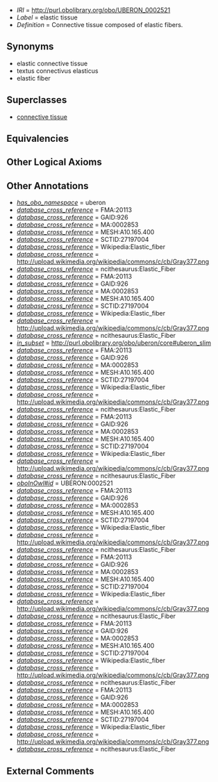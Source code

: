  * *IRI* = http://purl.obolibrary.org/obo/UBERON_0002521
 * *Label* = elastic tissue
 * *Definition* = Connective tissue composed of elastic fibers.

## Synonyms

 * elastic connective tissue
 * textus connectivus elasticus
 * elastic fiber

## Superclasses

 * [connective tissue](../../UBERON/84/UBERON_0002384.md)

## Equivalencies


## Other Logical Axioms


## Other Annotations

 * *[has_obo_namespace](../../ce/oboInOwl#hasOBONamespace.md)* = uberon
 * *[database_cross_reference](../../ef/oboInOwl#hasDbXref.md)* = FMA:20113
 * *[database_cross_reference](../../ef/oboInOwl#hasDbXref.md)* = GAID:926
 * *[database_cross_reference](../../ef/oboInOwl#hasDbXref.md)* = MA:0002853
 * *[database_cross_reference](../../ef/oboInOwl#hasDbXref.md)* = MESH:A10.165.400
 * *[database_cross_reference](../../ef/oboInOwl#hasDbXref.md)* = SCTID:27197004
 * *[database_cross_reference](../../ef/oboInOwl#hasDbXref.md)* = Wikipedia:Elastic_fiber
 * *[database_cross_reference](../../ef/oboInOwl#hasDbXref.md)* = http://upload.wikimedia.org/wikipedia/commons/c/cb/Gray377.png
 * *[database_cross_reference](../../ef/oboInOwl#hasDbXref.md)* = ncithesaurus:Elastic_Fiber
 * *[database_cross_reference](../../ef/oboInOwl#hasDbXref.md)* = FMA:20113
 * *[database_cross_reference](../../ef/oboInOwl#hasDbXref.md)* = GAID:926
 * *[database_cross_reference](../../ef/oboInOwl#hasDbXref.md)* = MA:0002853
 * *[database_cross_reference](../../ef/oboInOwl#hasDbXref.md)* = MESH:A10.165.400
 * *[database_cross_reference](../../ef/oboInOwl#hasDbXref.md)* = SCTID:27197004
 * *[database_cross_reference](../../ef/oboInOwl#hasDbXref.md)* = Wikipedia:Elastic_fiber
 * *[database_cross_reference](../../ef/oboInOwl#hasDbXref.md)* = http://upload.wikimedia.org/wikipedia/commons/c/cb/Gray377.png
 * *[database_cross_reference](../../ef/oboInOwl#hasDbXref.md)* = ncithesaurus:Elastic_Fiber
 * *[in_subset](../../et/oboInOwl#inSubset.md)* = http://purl.obolibrary.org/obo/uberon/core#uberon_slim
 * *[database_cross_reference](../../ef/oboInOwl#hasDbXref.md)* = FMA:20113
 * *[database_cross_reference](../../ef/oboInOwl#hasDbXref.md)* = GAID:926
 * *[database_cross_reference](../../ef/oboInOwl#hasDbXref.md)* = MA:0002853
 * *[database_cross_reference](../../ef/oboInOwl#hasDbXref.md)* = MESH:A10.165.400
 * *[database_cross_reference](../../ef/oboInOwl#hasDbXref.md)* = SCTID:27197004
 * *[database_cross_reference](../../ef/oboInOwl#hasDbXref.md)* = Wikipedia:Elastic_fiber
 * *[database_cross_reference](../../ef/oboInOwl#hasDbXref.md)* = http://upload.wikimedia.org/wikipedia/commons/c/cb/Gray377.png
 * *[database_cross_reference](../../ef/oboInOwl#hasDbXref.md)* = ncithesaurus:Elastic_Fiber
 * *[database_cross_reference](../../ef/oboInOwl#hasDbXref.md)* = FMA:20113
 * *[database_cross_reference](../../ef/oboInOwl#hasDbXref.md)* = GAID:926
 * *[database_cross_reference](../../ef/oboInOwl#hasDbXref.md)* = MA:0002853
 * *[database_cross_reference](../../ef/oboInOwl#hasDbXref.md)* = MESH:A10.165.400
 * *[database_cross_reference](../../ef/oboInOwl#hasDbXref.md)* = SCTID:27197004
 * *[database_cross_reference](../../ef/oboInOwl#hasDbXref.md)* = Wikipedia:Elastic_fiber
 * *[database_cross_reference](../../ef/oboInOwl#hasDbXref.md)* = http://upload.wikimedia.org/wikipedia/commons/c/cb/Gray377.png
 * *[database_cross_reference](../../ef/oboInOwl#hasDbXref.md)* = ncithesaurus:Elastic_Fiber
 * *[oboInOwl#id](../../id/oboInOwl#id.md)* = UBERON:0002521
 * *[database_cross_reference](../../ef/oboInOwl#hasDbXref.md)* = FMA:20113
 * *[database_cross_reference](../../ef/oboInOwl#hasDbXref.md)* = GAID:926
 * *[database_cross_reference](../../ef/oboInOwl#hasDbXref.md)* = MA:0002853
 * *[database_cross_reference](../../ef/oboInOwl#hasDbXref.md)* = MESH:A10.165.400
 * *[database_cross_reference](../../ef/oboInOwl#hasDbXref.md)* = SCTID:27197004
 * *[database_cross_reference](../../ef/oboInOwl#hasDbXref.md)* = Wikipedia:Elastic_fiber
 * *[database_cross_reference](../../ef/oboInOwl#hasDbXref.md)* = http://upload.wikimedia.org/wikipedia/commons/c/cb/Gray377.png
 * *[database_cross_reference](../../ef/oboInOwl#hasDbXref.md)* = ncithesaurus:Elastic_Fiber
 * *[database_cross_reference](../../ef/oboInOwl#hasDbXref.md)* = FMA:20113
 * *[database_cross_reference](../../ef/oboInOwl#hasDbXref.md)* = GAID:926
 * *[database_cross_reference](../../ef/oboInOwl#hasDbXref.md)* = MA:0002853
 * *[database_cross_reference](../../ef/oboInOwl#hasDbXref.md)* = MESH:A10.165.400
 * *[database_cross_reference](../../ef/oboInOwl#hasDbXref.md)* = SCTID:27197004
 * *[database_cross_reference](../../ef/oboInOwl#hasDbXref.md)* = Wikipedia:Elastic_fiber
 * *[database_cross_reference](../../ef/oboInOwl#hasDbXref.md)* = http://upload.wikimedia.org/wikipedia/commons/c/cb/Gray377.png
 * *[database_cross_reference](../../ef/oboInOwl#hasDbXref.md)* = ncithesaurus:Elastic_Fiber
 * *[database_cross_reference](../../ef/oboInOwl#hasDbXref.md)* = FMA:20113
 * *[database_cross_reference](../../ef/oboInOwl#hasDbXref.md)* = GAID:926
 * *[database_cross_reference](../../ef/oboInOwl#hasDbXref.md)* = MA:0002853
 * *[database_cross_reference](../../ef/oboInOwl#hasDbXref.md)* = MESH:A10.165.400
 * *[database_cross_reference](../../ef/oboInOwl#hasDbXref.md)* = SCTID:27197004
 * *[database_cross_reference](../../ef/oboInOwl#hasDbXref.md)* = Wikipedia:Elastic_fiber
 * *[database_cross_reference](../../ef/oboInOwl#hasDbXref.md)* = http://upload.wikimedia.org/wikipedia/commons/c/cb/Gray377.png
 * *[database_cross_reference](../../ef/oboInOwl#hasDbXref.md)* = ncithesaurus:Elastic_Fiber
 * *[database_cross_reference](../../ef/oboInOwl#hasDbXref.md)* = FMA:20113
 * *[database_cross_reference](../../ef/oboInOwl#hasDbXref.md)* = GAID:926
 * *[database_cross_reference](../../ef/oboInOwl#hasDbXref.md)* = MA:0002853
 * *[database_cross_reference](../../ef/oboInOwl#hasDbXref.md)* = MESH:A10.165.400
 * *[database_cross_reference](../../ef/oboInOwl#hasDbXref.md)* = SCTID:27197004
 * *[database_cross_reference](../../ef/oboInOwl#hasDbXref.md)* = Wikipedia:Elastic_fiber
 * *[database_cross_reference](../../ef/oboInOwl#hasDbXref.md)* = http://upload.wikimedia.org/wikipedia/commons/c/cb/Gray377.png
 * *[database_cross_reference](../../ef/oboInOwl#hasDbXref.md)* = ncithesaurus:Elastic_Fiber

## External Comments

